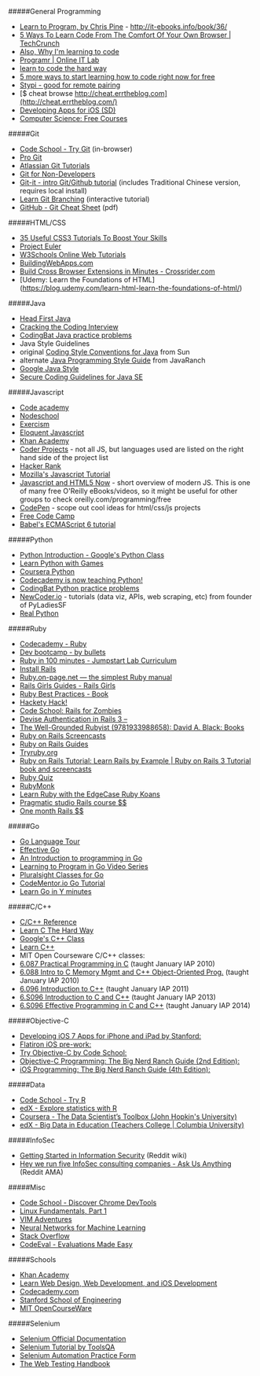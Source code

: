 #####General Programming
*   [Learn to Program, by Chris Pine](http://pine.fm/LearnToProgram/)&nbsp;-&nbsp;[http://it-ebooks.info/<wbr>book/36/](http://it-ebooks.info/book/36/)
*   [5 Ways To Learn Code From The Comfort Of Your Own Browser | TechCrunch](http://techcrunch.com/2012/08/21/5-ways-to-learn-code-from-the-comfort-of-your-own-browser)
*   [Also, Why I'm learning to code](http://also.roybahat.com/post/11574823708/why-im-learning-to-code)
*   [Programr | Online IT Lab](http://www.programr.com/)
*   [learn to code the hard way](http://cli.learncodethehardway.org/)
*   [5 more ways to start learning how to code right now for free](http://thenextweb.com/dd/2012/02/02/5-more-ways-to-start-learning-how-to-code-right-now-for-free/)
*   [Stypi - good for remote pairing](http://www.stypi.com/yy0ygna2)
*   [$ cheat browse http://cheat.errtheblog.com](http://cheat.errtheblog.com/)
*   [Developing Apps for iOS (SD)](http://itunes.apple.com/itunes-u/developing-apps-for-ios-sd/id395631522)
*   [Computer Science: Free Courses](http://www.openculture.com/computer_science_free_courses)

#####Git
*   [Code School - Try Git](https://try.github.io/levels/1/challenges/1) (in-browser)
*   [Pro Git](http://git-scm.com/book)
*   [Atlassian Git Tutorials](https://www.atlassian.com/git)
*   [Git for Non-Developers](http://anitacheng.com/git-for-non-developers)
*   [Git-it - intro Git/Github tutorial](https://github.com/jlord/git-it) (includes Traditional Chinese version, requires local install)
*   [Learn Git Branching](http://pcottle.github.io/learnGitBranching/) (interactive tutorial)
*   [GitHub - Git Cheat Sheet](https://training.github.com/kit/downloads/github-git-cheat-sheet.pdf) (pdf)

#####HTML/CSS
*   [35 Useful CSS3 Tutorials To Boost Your Skills](http://www.tripwiremagazine.com/2012/06/css3-tutorials.html)
*   [Project Euler](http://projecteuler.net/)
*   [W3Schools Online Web Tutorials](http://www.w3schools.com/)
*   [BuildingWebApps.com](http://www.buildingwebapps.com/)
*   [Build Cross Browser Extensions in Minutes - Crossrider.com](http://crossrider.com/)
*   [Udemy: Learn the Foundations of HTML] (https://blog.udemy.com/learn-html-learn-the-foundations-of-html/)

#####Java
*   [Head First Java](http://www.headfirstlabs.com/books/hfjava/)
*   [Cracking the Coding Interview](http://www.amazon.com/Cracking-Coding-Interview-Programming-Questions/dp/098478280X)
*   [CodingBat Java practice problems](http://codingbat.com/java)
*   Java Style Guidelines
  * original [Coding Style Conventions for Java](http://www.oracle.com/technetwork/java/codeconvtoc-136057.html) from Sun
  * alternate [Java Programming Style Guide](http://www.javaranch.com/style.jsp) from JavaRanch
  * [Google Java Style](https://google-styleguide.googlecode.com/svn/trunk/javaguide.html)
*   [Secure Coding Guidelines for Java SE](http://www.oracle.com/technetwork/java/seccodeguide-139067.html)

#####Javascript
* [Code academy](http://www.codecademy.com/en/tracks/javascript)
* [Nodeschool](http://nodeschool.io)
* [Exercism](http://www.exercism.io/)
* [Eloquent Javascript](http://eloquentjavascript.net/)
* [Khan Academy](https://www.khanacademy.org/computing/computer-programming/programming)
* [Coder Projects](http://googlecreativelab.github.io/coder-projects/) - not all JS, but languages used are listed on the right hand side of the project list
* [Hacker Rank](https://www.hackerrank.com)
* [Mozilla's Javascript Tutorial](https://developer.mozilla.org/en-US/docs/Web/JavaScript)
* [Javascript and HTML5 Now](http://www.oreilly.com/programming/free/javascript-html5-now.csp) - short overview of modern JS.  This is one of many free O'Reilly eBooks/videos, so it might be useful for other groups to check oreilly.com/programming/free
* [CodePen](http://codepen.io/) - scope out cool ideas for html/css/js projects
* [Free Code Camp](http://www.freecodecamp.com/)
* [Babel's ECMAScript 6 tutorial](http://babeljs.io/docs/learn-es2015/)

#####Python
*   [Python Introduction - Google's Python Class](http://code.google.com/edu/languages/google-python-class/introduction.html)
*   [Learn Python with Games](http://www.checkio.org/)
*   [Coursera Python](https://www.coursera.org/course/interactivepython)
*   [Codecademy is now teaching Python!](http://www.codecademy.com/tracks/python)
*   [CodingBat Python practice problems](http://codingbat.com/python)
*   [NewCoder.io](http://newcoder.io/) - tutorials (data viz, APIs, web scraping, etc) from founder of PyLadiesSF
*   [Real Python](https://realpython.com)

#####Ruby
*   [Codecademy - Ruby](http://www.codecademy.com/tracks/ruby)
*   [Dev bootcamp - by bullets](http://devbootcampbullets.tumblr.com/)
*   [Ruby in 100 minutes - Jumpstart Lab Curriculum](http://tutorials.jumpstartlab.com/projects/ruby_in_100_minutes.html)
*   [Install Rails](http://guides.railsgirls.com/install/)
*   [Ruby.on-page.net — the simplest Ruby manual](http://ruby.on-page.net/)
*   [Rails Girls Guides - Rails Girls](http://guides.railsgirls.com/)
*   [Ruby Best Practices - Book](http://rubybestpractices.com/)
*   [Hackety Hack!](http://hackety.com/)
*   [Code School: Rails for Zombies](http://railsforzombies.org/)
*   [Devise Authentication in Rails 3 –](http://blazingcloud.net/2011/01/08/devise-authentication-in-rails-3/)
*   [The Well-Grounded Rubyist (9781933988658): David A. Black: Books](http://www.amazon.com/Well-Grounded-Rubyist-David-Black/dp/1933988657)
*   [Ruby on Rails Screencasts](http://railscasts.com/)
*   [Ruby on Rails Guides](http://edgeguides.rubyonrails.org/)
*   [Tryruby.org](http://tryruby.org/levels/1/challenges/0)
*   [Ruby on Rails Tutorial: Learn Rails by Example | Ruby on Rails 3 Tutorial book and screencasts](http://ruby.railstutorial.org/)
*   [Ruby Quiz](http://rubyquiz.com/)
*   [RubyMonk](http://rubymonk.com/)
*   [Learn Ruby with the EdgeCase Ruby Koans](http://rubykoans.com/)
*   [Pragmatic studio Rails course $$](http://pragmaticstudio.com/rails)
*   [One month Rails $$](https://onemonth.com/courses/one-month-rails)

#####Go
*   [Go Language Tour](http://tour.golang.org)
*   [Effective Go](https://golang.org/doc/effective_go.html)
*   [An Introduction to programming in Go](https://www.golang-book.com/books/intro)
*   [Learning to Program in Go Video Series](https://www.youtube.com/playlist?list=PLei96ZX_m9sVSEXWwZi8uwd2vqCpEm4m6)
*   [Pluralsight Classes for Go](http://www.pluralsight.com/tag/golang)
*   [CodeMentor.io Go Tutorial](https://www.codementor.io/go)
*   [Learn Go in Y minutes](http://learnxinyminutes.com/docs/go/)

#####C/C++
*   [C/C++ Reference](http://en.cppreference.com/w/)
*   [Learn C The Hard Way](http://c.learncodethehardway.org/)
*   [Google's C++ Class](https://developers.google.com/edu/c++/)
*   [Learn C++](http://www.learncpp.com/)
*   MIT Open Courseware C/C++ classes:
  * [6.087 Practical Programming in C](http://ocw.mit.edu/courses/electrical-engineering-and-computer-science/6-087-practical-programming-in-c-january-iap-2010/) (taught January IAP 2010)
  * [6.088 Intro to C Memory Mgmt and C++ Object-Oriented Prog.](http://ocw.mit.edu/courses/electrical-engineering-and-computer-science/6-088-introduction-to-c-memory-management-and-c-object-oriented-programming-january-iap-2010/) (taught January IAP 2010)
  * [6.096 Introduction to C++](http://ocw.mit.edu/courses/electrical-engineering-and-computer-science/6-096-introduction-to-c-january-iap-2011/) (taught January IAP 2011)
  * [6.S096 Introduction to C and C++](http://ocw.mit.edu/courses/electrical-engineering-and-computer-science/6-s096-introduction-to-c-and-c-january-iap-2013) (taught January IAP 2013)
  * [6.S096 Effective Programming in C and C++](http://ocw.mit.edu/courses/electrical-engineering-and-computer-science/6-s096-effective-programming-in-c-and-c-january-iap-2014/) (taught January IAP 2014)
  
#####Objective-C
*   [ Developing iOS 7 Apps for iPhone and iPad by Stanford:](https://itunes.apple.com/us/course/developing-ios-7-apps-for/id733644550)
*   [Flatiron iOS pre-work:](https://learn.co/join/ios-prework)
*   [Try Objective-C by Code School:](https://www.codeschool.com/courses/try-objective-c)
*   [Objective-C Programming: The Big Nerd Ranch Guide (2nd Edition):](http://www.amazon.com/Objective-C-Programming-Ranch-Guide-Guides/dp/032194206X/ref=sr_1_1?s=books&ie=UTF8&qid=1440459142&sr=1-1&keywords=objective+c&pebp=1440459145149&perid=0AX7W4FGDD464TBJAAYZ)
*   [iOS Programming: The Big Nerd Ranch Guide (4th Edition):](http://www.amazon.com/iOS-Programming-Ranch-Edition-Guides/dp/0321942051)

#####Data
*   [Code School - Try R](https://www.codeschool.com/courses/try-r)
*   [edX - Explore statistics with R](https://www.edx.org/course/explore-statistics-r-kix-kiexplorx-0)
*   [Coursera - The Data Scientist’s Toolbox (John Hopkin's University)](https://www.coursera.org/course/datascitoolbox)
*   [edX - Big Data in Education (Teachers College | Columbia University)](https://www.edx.org/course/big-data-education-teacherscollegex-bde1x)

#####InfoSec
* [Getting Started in Information Security](https://www.reddit.com/r/netsec/wiki/start) (Reddit wiki)
* [Hey we run five InfoSec consulting companies - Ask Us Anything](https://www.reddit.com/r/netsec/comments/202bsf/hey_guys_we_run_five_infosec_consulting_companies/?sort=old&limit=500) (Reddit AMA)

#####Misc
*   [Code School - Discover Chrome DevTools](http://discover-devtools.codeschool.com/)
*   [Linux Fundamentals, Part 1](http://www.funtoo.org/wiki/Linux_Fundamentals,_Part_1)
*   [VIM Adventures](http://vim-adventures.com/)
*   [Neural Networks for Machine Learning](https://www.coursera.org/course/neuralnets)
*   [Stack Overflow](http://stackoverflow.com/)
*   [CodeEval - Evaluations Made Easy](http://codeeval.com/)

#####Schools
*   [Khan Academy](http://www.khanacademy.org/#computer-science)
*   [Learn Web Design, Web Development, and iOS Development](http://teamtreehouse.com/)
*   [Codecademy.com](http://www.codecademy.com/#!/exercise/0)
*   [Stanford School of Engineering](http://see.stanford.edu/see/courseinfo.aspx?coll=824a47e1-135f-4508-a5aa-866adcae1111)
*   [MIT OpenCourseWare](http://ocw.mit.edu/courses/electrical-engineering-and-computer-science/6-00-introduction-to-computer-science-and-programming-fall-2008/video-lectures/)

#####Selenium
*   [Selenium Official Documentation](http://www.seleniumhq.org/docs/)
*   [Selenium Tutorial by ToolsQA](http://www.toolsqa.com/selenium-webdriver)
*   [Selenium Automation Practice Form](http://www.toolsqa.com/automation-practice-form)
*   [The Web Testing Handbook](http://www.amazon.com/The-Testing-Handbook-Steven-Splaine/dp/0970436300)
